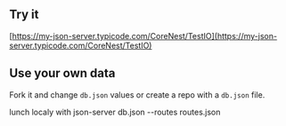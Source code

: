 ## Try it

[https://my-json-server.typicode.com/CoreNest/TestIO](https://my-json-server.typicode.com/CoreNest/TestIO)

## Use your own data

Fork it and change `db.json` values or create a repo with a `db.json` file.

lunch localy with json-server db.json --routes routes.json
